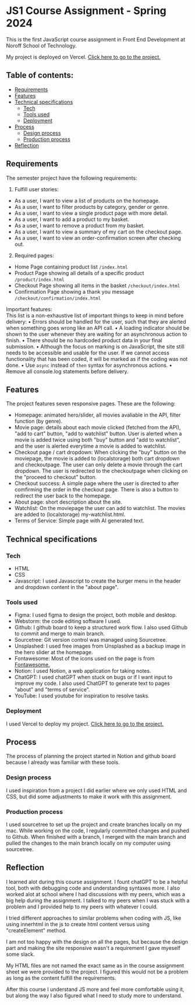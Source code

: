 # JS1 Course Assignment - Spring 2024
This is the first JavaScript course assignment in Front End Development at Noroff School of Technology.

My project is deployed on Vercel. [Click here to go to the project.](https://js-ca-spring-ingrid-ornum.vercel.app/)

## Table of contents:
- [Requirements](#requirements)
- [Features](#features)
- [Technical specifications](#technical-specifications)
  - [Tech](#tech)
  - [Tools used](#tools-used)
  - [Deployment](#deployment)
- [Process](#process)
  - [Design process](#design-process)
  - [Production process](#production-process)
- [Reflection](#reflection)

## Requirements
The semester project have the following requirements:

1. Fulfill user stories:
- As a user, I want to view a list of products on the homepage.
- As a user, I want to filter products by category, gender or genre.
- As a user, I want to view a single product page with more detail.
- As a user, I want to add a product to my basket.
- As a user, I want to remove a product from my basket.
- As a user, I want to view a summary of my cart on the checkout page.
- As a user, I want to view an order-confirmation screen after checking out.

2. Required pages:
- Home Page containing product list `/index.html`
- Product Page showing all details of a specific product `/product/index.html`
- Checkout Page showing all items in the basket `/checkout/index.html`
- Confirmation Page showing a thank you message `/checkout/confirmation/index.html`

Important features:   
This list is a non-exhaustive list of important things to keep in mind before delivery:
• Errors should be handled for the user, such that they are alerted when something
goes wrong like an API call.
• A loading indicator should be shown to the user whenever they are waiting for an
asynchronous action to finish.
• There should be no hardcoded product data in your final submission.
• Although the focus on marking is on JavaScript, the site still needs to be accessible
and usable for the user. If we cannot access functionality that has been coded, it will
be marked as if the coding was not done.
• Use `async` instead of `then` syntax for asynchronous actions.
• Remove all console.log statements before delivery.

## Features
The project features seven responsive pages. These are the following:
- Homepage: animated hero/slider, all movies avaliable in the API, filter function (by genre).
- Movie page: details about each movie clicked (fetched from the API), "add to cart" button, "add to watchlist" button. User is alerted when a movie is added twice using both "buy" button and "add to watchlist", and the user is alerted everytime a movie is added to watchlist.
- Checkout page / cart dropdown: When clicking the "buy" button on the moviepage, the movie is added to (localstorage) both cart dropdown and checkoutpage. The user can only delete a movie through the cart dropdown. The user is redirected to the checkoutpage when clicking on the "proceed to checkout" button.
- Checkout success: A simple page where the user is directed to after comfirming the order in the checkout page. There is also a button to redirect the user back to the homepage.
- About page: short description about the site.
- Watchlist: On the moviepage the user can add to watchlist. The movies are added to (localstorage) my-watchlist.html.
- Terms of Service: Simple page with AI generated text.

## Technical specifications

### Tech
- HTML
- CSS
- Javascript: I used Javascript to create the burger menu in the header and dropdown content in the "about page".

### Tools used
- Figma: I used figma to design the project, both mobile and desktop. 
- Webstorm: the code editing software I used.
- Github: I github board to keep a structured work flow. I also used Github to commit and merge to main branch.
- Sourcetree: Git version control was managed using Sourcetree.
- Unsplashed: I used free images from Unsplashed as a backup image in the hero slider at the homepage.
- Fontawesome: Most of the icons used on the page is from [Fontawesome.](https://fontawesome.com/icons)
- Notion: I used Notion, a web application for taking notes.
- ChatGPT: I used chatGPT when stuck on bugs or if I want input to improve my code. I also used ChatGPT to generate text to pages "about" and "terms of service".
- YouTube: I used youtube for inspiration to resolve tasks.

### Deployment 
I used Vercel to deploy my project. [Click here to go to the project.](https://js-ca-spring-ingrid-ornum.vercel.app/index.html)
  
## Process
The process of planning the project started in Notion and github board because I already was familiar with these tools.

### Design process
I used inspiration from a project I did earlier where we only used HTML and CSS, but did some adjustments to make it work with this assignment.

### Production process
I used sourcetree to set up the project and create branches locally on my mac. While working on the code, I regularly committed changes and pushed to Github. When finished with a branch, I merged with the main branch and pulled the changes to the main branch locally on my computer using sourcetree.  

## Reflection
I learned alot during this course assignment. I fount chatGPT to be a helpful tool, both with debugging code and understanding syntaxes more. I also worked alot at school where I had discussions with my peers, which was a big help during the assignment. I talked to my peers when I was stuck with a problem and I provided help to my peers with whatever I could.

I tried different approaches to similar problems when coding with JS, like using innerhtml in the js to create html content versus using "createElement" method. 

I am not too happy with the design on all the pages, but because the design part and making the site responsive wasn't a requirement I gave myeself some slack.

My HTML files are not named the exact same as in the course assignment sheet we were provided to the project. I figured this would not be a problem as long as the content fulfill the requirements.

After this course I understand JS more and feel more comfortable using it, but along the way I also figured what I need to study more to understand. 
